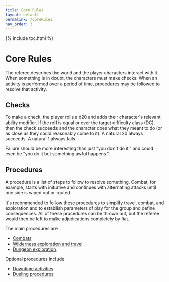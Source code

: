 ```yaml
---
title: Core Rules
layout: default
permalink: /CoreRules
nav_order: 3
---
```

{% include toc.html %}

# Core Rules

The referee describes the world and the player characters interact with it. When something is in doubt, the characters must make checks. When an activity is performed over a period of time, procedures may be followed to resolve that activity. 

## Checks

To make a check, the player rolls a d20 and adds their character's relevant ability modifier. If the roll is equal or over the target difficulty class (DC), then the check succeeds and the character does what they meant to do (or as close as they could reasonably come to it). A natural 20 always succeeds. A natural 1 always fails. 

Failure should be more interesting than just "you don't do it," and could even be "you do it but something awful happens."

## Procedures

A procedure is a list of steps to follow to resolve something. Combat, for example, starts with initiative and continues with alternating attacks until one side is wiped out or routed. 

It's recommended to follow these procedures to simplify travel, combat, and exploration and to establish parameters of play for the group and define consequences. All of these procedures can be thrown out, but the referee would then be left to make adjudications completely by fiat. 

The main procedures are 

- [Combats](combatround)
- [Wilderness exploration and travel](wildernesswatch)
- [Dungeon exploration](dungeonturn)

Optional procedures include 

- [Downtime activities](downtimecycle)
- [Dueling procedures](duelingbeats)


